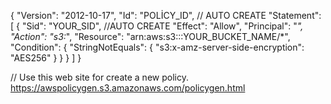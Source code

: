 {
    "Version": "2012-10-17",
    "Id": "POLİCY_ID", // AUTO CREATE
    "Statement": [
        {
            "Sid": "YOUR_SID", //AUTO CREATE
            "Effect": "Allow",
            "Principal": "*",
            "Action": "s3:*",
            "Resource": "arn:aws:s3:::YOUR_BUCKET_NAME/*",
            "Condition": {
                "StringNotEquals": {
                    "s3:x-amz-server-side-encryption": "AES256"
                }
            }
        }
    ]
}

// Use this web site for create a new policy. https://awspolicygen.s3.amazonaws.com/policygen.html